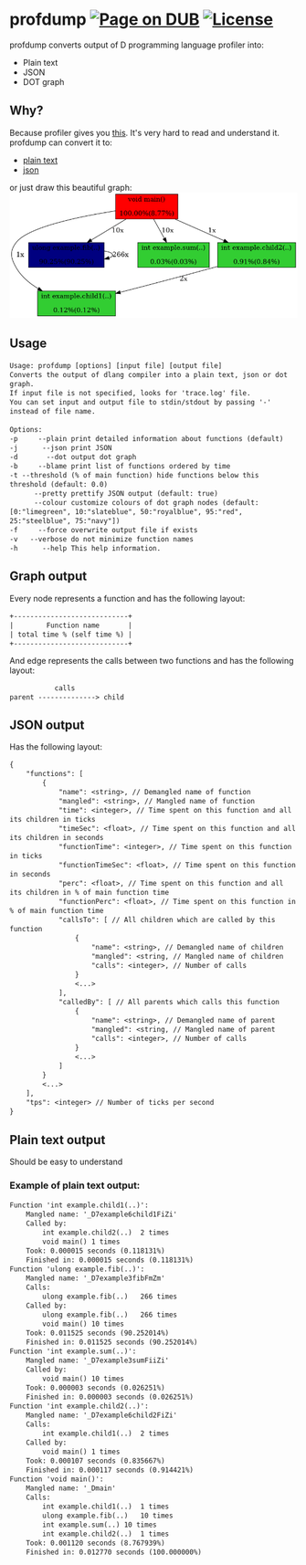 profdump [![Page on DUB](https://img.shields.io/dub/v/profdump.svg)](http://code.dlang.org/packages/profdump) [![License](https://img.shields.io/dub/l/profdump.svg)](https://github.com/ohdatboi/profdump/blob/master/LICENSE)
=============
profdump converts output of D programming language profiler into:
- Plain text
- JSON
- DOT graph

## Why?
Because profiler gives you [this](./example/simple.log). It's very hard to read and understand it.
profdump can convert it to:
- [plain text](./example/sample/simple.txt)
- [json](./example/sample/simple.json)

or just draw this beautiful graph:
![simple graph](./example/sample/simple.png?raw=true)

## Usage
```
Usage: profdump [options] [input file] [output file]
Converts the output of dlang compiler into a plain text, json or dot graph.
If input file is not specified, looks for 'trace.log' file.
You can set input and output file to stdin/stdout by passing '-' instead of file name.

Options:
-p     --plain print detailed information about functions (default)
-j      --json print JSON
-d       --dot output dot graph
-b     --blame print list of functions ordered by time
-t --threshold (% of main function) hide functions below this threshold (default: 0.0)
      --pretty prettify JSON output (default: true)
      --colour customize colours of dot graph nodes (default: [0:"limegreen", 10:"slateblue", 50:"royalblue", 95:"red", 25:"steelblue", 75:"navy"])
-f     --force overwrite output file if exists
-v   --verbose do not minimize function names
-h      --help This help information.
```

## Graph output
Every node represents a function and has the following layout:
```
+----------------------------+
|        Function name       |
| total time % (self time %) |
+----------------------------+
```

And edge represents the calls between two functions and has the following layout:
```
           calls
parent --------------> child

```

## JSON output
Has the following layout:
```
{
	"functions": [
		{
			"name": <string>, // Demangled name of function
			"mangled": <string>, // Mangled name of function
			"time": <integer>, // Time spent on this function and all its children in ticks
			"timeSec": <float>, // Time spent on this function and all its children in seconds
			"functionTime": <integer>, // Time spent on this function in ticks
			"functionTimeSec": <float>, // Time spent on this function in seconds
			"perc": <float>, // Time spent on this function and all its children in % of main function time
			"functionPerc": <float>, // Time spent on this function in % of main function time
			"callsTo": [ // All children which are called by this function
				{
					"name": <string>, // Demangled name of children
					"mangled": <string, // Mangled name of children
					"calls": <integer>, // Number of calls
				}
				<...>
			],
			"calledBy": [ // All parents which calls this function
				{
					"name": <string>, // Demangled name of parent
					"mangled": <string, // Mangled name of parent
					"calls": <integer>, // Number of calls
				}
				<...>
			]
		}
		<...>
	],
	"tps": <integer> // Number of ticks per second
}

```

## Plain text output
Should be easy to understand
### Example of plain text output:
```
Function 'int example.child1(..)':
	Mangled name: '_D7example6child1FiZi'
	Called by:
		int example.child2(..)	2 times
		void main()	1 times
	Took: 0.000015 seconds (0.118131%)
	Finished in: 0.000015 seconds (0.118131%)
Function 'ulong example.fib(..)':
	Mangled name: '_D7example3fibFmZm'
	Calls:
		ulong example.fib(..)	266 times
	Called by:
		ulong example.fib(..)	266 times
		void main()	10 times
	Took: 0.011525 seconds (90.252014%)
	Finished in: 0.011525 seconds (90.252014%)
Function 'int example.sum(..)':
	Mangled name: '_D7example3sumFiiZi'
	Called by:
		void main()	10 times
	Took: 0.000003 seconds (0.026251%)
	Finished in: 0.000003 seconds (0.026251%)
Function 'int example.child2(..)':
	Mangled name: '_D7example6child2FiZi'
	Calls:
		int example.child1(..)	2 times
	Called by:
		void main()	1 times
	Took: 0.000107 seconds (0.835667%)
	Finished in: 0.000117 seconds (0.914421%)
Function 'void main()':
	Mangled name: '_Dmain'
	Calls:
		int example.child1(..)	1 times
		ulong example.fib(..)	10 times
		int example.sum(..)	10 times
		int example.child2(..)	1 times
	Took: 0.001120 seconds (8.767939%)
	Finished in: 0.012770 seconds (100.000000%)
```
